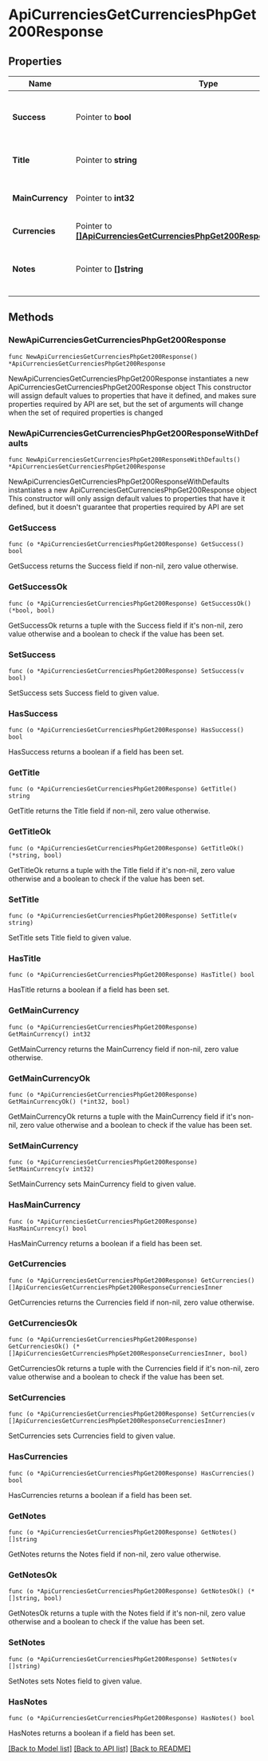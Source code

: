 # ApiCurrenciesGetCurrenciesPhpGet200Response

## Properties

Name | Type | Description | Notes
------------ | ------------- | ------------- | -------------
**Success** | Pointer to **bool** | Indicates whether the request was successful. | [optional] 
**Title** | Pointer to **string** | The title of the response. | [optional] 
**MainCurrency** | Pointer to **int32** | The ID of the main currency of the user. | [optional] 
**Currencies** | Pointer to [**[]ApiCurrenciesGetCurrenciesPhpGet200ResponseCurrenciesInner**](ApiCurrenciesGetCurrenciesPhpGet200ResponseCurrenciesInner.md) |  | [optional] 
**Notes** | Pointer to **[]string** | Warning messages or additional information. | [optional] 

## Methods

### NewApiCurrenciesGetCurrenciesPhpGet200Response

`func NewApiCurrenciesGetCurrenciesPhpGet200Response() *ApiCurrenciesGetCurrenciesPhpGet200Response`

NewApiCurrenciesGetCurrenciesPhpGet200Response instantiates a new ApiCurrenciesGetCurrenciesPhpGet200Response object
This constructor will assign default values to properties that have it defined,
and makes sure properties required by API are set, but the set of arguments
will change when the set of required properties is changed

### NewApiCurrenciesGetCurrenciesPhpGet200ResponseWithDefaults

`func NewApiCurrenciesGetCurrenciesPhpGet200ResponseWithDefaults() *ApiCurrenciesGetCurrenciesPhpGet200Response`

NewApiCurrenciesGetCurrenciesPhpGet200ResponseWithDefaults instantiates a new ApiCurrenciesGetCurrenciesPhpGet200Response object
This constructor will only assign default values to properties that have it defined,
but it doesn't guarantee that properties required by API are set

### GetSuccess

`func (o *ApiCurrenciesGetCurrenciesPhpGet200Response) GetSuccess() bool`

GetSuccess returns the Success field if non-nil, zero value otherwise.

### GetSuccessOk

`func (o *ApiCurrenciesGetCurrenciesPhpGet200Response) GetSuccessOk() (*bool, bool)`

GetSuccessOk returns a tuple with the Success field if it's non-nil, zero value otherwise
and a boolean to check if the value has been set.

### SetSuccess

`func (o *ApiCurrenciesGetCurrenciesPhpGet200Response) SetSuccess(v bool)`

SetSuccess sets Success field to given value.

### HasSuccess

`func (o *ApiCurrenciesGetCurrenciesPhpGet200Response) HasSuccess() bool`

HasSuccess returns a boolean if a field has been set.

### GetTitle

`func (o *ApiCurrenciesGetCurrenciesPhpGet200Response) GetTitle() string`

GetTitle returns the Title field if non-nil, zero value otherwise.

### GetTitleOk

`func (o *ApiCurrenciesGetCurrenciesPhpGet200Response) GetTitleOk() (*string, bool)`

GetTitleOk returns a tuple with the Title field if it's non-nil, zero value otherwise
and a boolean to check if the value has been set.

### SetTitle

`func (o *ApiCurrenciesGetCurrenciesPhpGet200Response) SetTitle(v string)`

SetTitle sets Title field to given value.

### HasTitle

`func (o *ApiCurrenciesGetCurrenciesPhpGet200Response) HasTitle() bool`

HasTitle returns a boolean if a field has been set.

### GetMainCurrency

`func (o *ApiCurrenciesGetCurrenciesPhpGet200Response) GetMainCurrency() int32`

GetMainCurrency returns the MainCurrency field if non-nil, zero value otherwise.

### GetMainCurrencyOk

`func (o *ApiCurrenciesGetCurrenciesPhpGet200Response) GetMainCurrencyOk() (*int32, bool)`

GetMainCurrencyOk returns a tuple with the MainCurrency field if it's non-nil, zero value otherwise
and a boolean to check if the value has been set.

### SetMainCurrency

`func (o *ApiCurrenciesGetCurrenciesPhpGet200Response) SetMainCurrency(v int32)`

SetMainCurrency sets MainCurrency field to given value.

### HasMainCurrency

`func (o *ApiCurrenciesGetCurrenciesPhpGet200Response) HasMainCurrency() bool`

HasMainCurrency returns a boolean if a field has been set.

### GetCurrencies

`func (o *ApiCurrenciesGetCurrenciesPhpGet200Response) GetCurrencies() []ApiCurrenciesGetCurrenciesPhpGet200ResponseCurrenciesInner`

GetCurrencies returns the Currencies field if non-nil, zero value otherwise.

### GetCurrenciesOk

`func (o *ApiCurrenciesGetCurrenciesPhpGet200Response) GetCurrenciesOk() (*[]ApiCurrenciesGetCurrenciesPhpGet200ResponseCurrenciesInner, bool)`

GetCurrenciesOk returns a tuple with the Currencies field if it's non-nil, zero value otherwise
and a boolean to check if the value has been set.

### SetCurrencies

`func (o *ApiCurrenciesGetCurrenciesPhpGet200Response) SetCurrencies(v []ApiCurrenciesGetCurrenciesPhpGet200ResponseCurrenciesInner)`

SetCurrencies sets Currencies field to given value.

### HasCurrencies

`func (o *ApiCurrenciesGetCurrenciesPhpGet200Response) HasCurrencies() bool`

HasCurrencies returns a boolean if a field has been set.

### GetNotes

`func (o *ApiCurrenciesGetCurrenciesPhpGet200Response) GetNotes() []string`

GetNotes returns the Notes field if non-nil, zero value otherwise.

### GetNotesOk

`func (o *ApiCurrenciesGetCurrenciesPhpGet200Response) GetNotesOk() (*[]string, bool)`

GetNotesOk returns a tuple with the Notes field if it's non-nil, zero value otherwise
and a boolean to check if the value has been set.

### SetNotes

`func (o *ApiCurrenciesGetCurrenciesPhpGet200Response) SetNotes(v []string)`

SetNotes sets Notes field to given value.

### HasNotes

`func (o *ApiCurrenciesGetCurrenciesPhpGet200Response) HasNotes() bool`

HasNotes returns a boolean if a field has been set.


[[Back to Model list]](../README.md#documentation-for-models) [[Back to API list]](../README.md#documentation-for-api-endpoints) [[Back to README]](../README.md)



